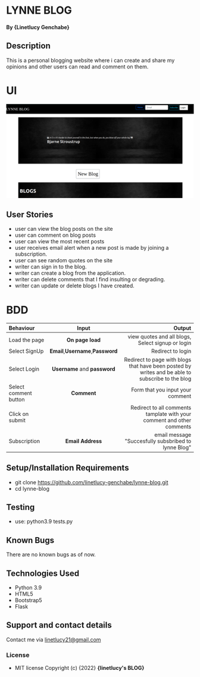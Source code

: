 # LYNNE BLOG

#### By **{Linetlucy Genchabe}**
## Description
This is a personal blogging website where i can create and share my opinions and other users can read and comment on them.

# UI
<img src="./app/static/images/lynneblogs.png">

## User Stories

* user can view the blog posts on the site
* user can comment on blog posts
* user can view the most recent posts
* user receives email alert when a new post is made by joining a subscription.
* user can see random quotes on the site
* writer can sign in to the blog.
* writer can create a blog from the application.
* writer can delete comments that I find insulting or degrading.
* writer can update or delete blogs I have created.

# BDD 
| Behaviour | Input | Output |
| :---------------- | :---------------: | ------------------: |
| Load the page | **On page load** | view quotes and all blogs, Select  signup or login|
| Select SignUp| **Email**,**Username**,**Password** | Redirect to login|
| Select Login | **Username** and **password** | Redirect to page with blogs that have been posted by writes and be able to subscribe to the blog|
| Select comment button | **Comment** | Form that you input your comment|
| Click on submit |  | Redirect to all comments tamplate with your comment and other comments|
|Subscription | **Email Address**| email message "Succesfully subsbribed to lynne Blog"|



## Setup/Installation Requirements
* git clone https://github.com/linetlucy-genchabe/lynne-blog.git
* cd lynne-blog

## Testing 
* use: python3.9 tests.py

## Known Bugs
There are no known bugs as of now.
## Technologies Used
* Python 3.9
* HTML5
* Bootstrap5
* Flask

## Support and contact details
Contact me via linetlucy21@gmail.com
### License
* MIT license
Copyright (c) {2022} **{linetlucy's BLOG}**